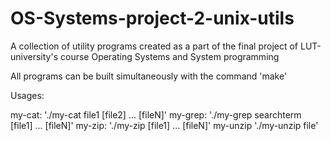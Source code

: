 # OS-Systems-project-2-unix-utils
A collection of utility programs created as a part of the final project of LUT-university's course Operating Systems and System programming

All programs can be built simultaneously with the command 'make'

Usages:

my-cat: './my-cat file1 [file2] ... [fileN]'
my-grep: './my-grep searchterm [file1] ... [fileN]'
my-zip: './my-zip [file1] ... [fileN]'
my-unzip './my-unzip file'
